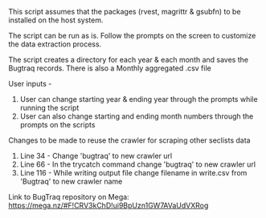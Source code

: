 This script assumes that the packages (rvest, magrittr & gsubfn) to be installed on the host system.

The script can be run as is. Follow the prompts on the screen to customize the data extraction process.

The script creates a directory for each year & each month and saves the Bugtraq records. There is also a Monthly aggregated .csv file 

User inputs -

1. User can change starting year & ending year through the prompts while running the script
2. User can also change starting and ending month numbers through the prompts on the scripts

Changes to be made to reuse the crawler for scraping other seclists data

1. Line 34 - Change 'bugtraq' to new crawler url 
2. Line 66 - In the trycatch command change 'bugtraq' to new crawler url 
3. Line 116 - While writing output file change filename in write.csv from 'Bugtraq' to new crawler name


Link to BugTraq repository on Mega: https://mega.nz/#F!CRV3kChD!ui9BpUzn1GW7AVaUdVXRog 
